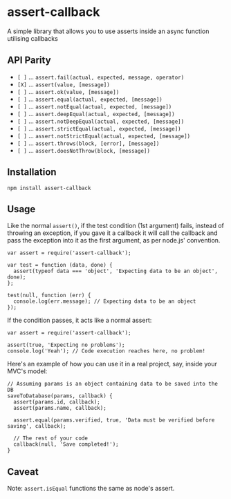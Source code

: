 # assert-callback

A simple library that allows you to use asserts inside an async function utilising callbacks

## API Parity

  * `[ ]` ... `assert.fail(actual, expected, message, operator)`
  * `[X]` ... `assert(value, [message])`
  * `[ ]` ... `assert.ok(value, [message])`
  * `[ ]` ... `assert.equal(actual, expected, [message])`
  * `[ ]` ... `assert.notEqual(actual, expected, [message])`
  * `[ ]` ... `assert.deepEqual(actual, expected, [message])`
  * `[ ]` ... `assert.notDeepEqual(actual, expected, [message])`
  * `[ ]` ... `assert.strictEqual(actual, expected, [message])`
  * `[ ]` ... `assert.notStrictEqual(actual, expected, [message])`
  * `[ ]` ... `assert.throws(block, [error], [message])`
  * `[ ]` ... `assert.doesNotThrow(block, [message])`

## Installation

    npm install assert-callback

## Usage

Like the normal `assert()`, if the test condition (1st argument) fails, instead of throwing an exception, if you gave it a callback it will call the callback and pass the exception into it as the first argument, as per node.js' convention.

    var assert = require('assert-callback');

    var test = function (data, done) {
      assert(typeof data === 'object', 'Expecting data to be an object', done);
    };

    test(null, function (err) {
      console.log(err.message); // Expecting data to be an object
    });

If the condition passes, it acts like a normal assert:

    var assert = require('assert-callback');

    assert(true, 'Expecting no problems');
    console.log('Yeah'); // Code execution reaches here, no problem!

Here's an example of how you can use it in a real project, say, inside your MVC's model:

    // Assuming params is an object containing data to be saved into the DB
    saveToDatabase(params, callback) {
      assert(params.id, callback);
      assert(params.name, callback);

      assert.equal(params.verified, true, 'Data must be verified before saving', callback);

      // The rest of your code
      callback(null, 'Save completed!');
    }

## Caveat

Note: `assert.isEqual` functions the same as node's assert.